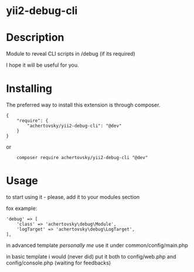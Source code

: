 # yii2-debug-cli

Description
======

Module to reveal CLI scripts in /debug (if its required)

I hope it will be useful for you. 


Installing
======
The preferred way to install this extension is through composer.

```
{
	"require": {
	    "achertovsky/yii2-debug-cli": "@dev"
    }
}
```

or

```
	composer require achertovsky/yii2-debug-cli "@dev"
```

Usage
======

to start using it - please, add it to your modules section

fox example: 
```
'debug' => [
    'class' => 'achertovsky\debug\Module',
    'logTarget' => 'achertovsky\debug\LogTarget',
],
```
in advanced template *personally me* use it under common/config/main.php

in basic template i would (never did) put it both to config/web.php and config/console.php (waiting for feedbacks)
